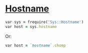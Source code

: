 [1]: http://rosettacode.org/wiki/Hostname

# [Hostname][1]

```ruby
var sys = frequire('Sys::Hostname')
var host = sys.hostname
```


Or:

```ruby
var host = `hostname`.chomp
```
